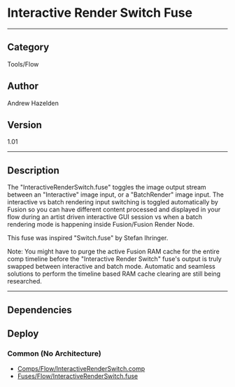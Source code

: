 # Interactive Render Switch Fuse
___

## Category
Tools/Flow

## Author
Andrew Hazelden

## Version
1.01

___

## Description
<p>The "InteractiveRenderSwitch.fuse" toggles the image output stream between an "Interactive" image input, or a "BatchRender" image input. The interactive vs batch rendering input switching is toggled automatically by Fusion so you can have different content processed and displayed in your flow during an artist driven interactive GUI session vs when a batch rendering mode is happening inside Fusion/Fusion Render Node.</p
	
<p>This fuse was inspired "Switch.fuse" by Stefan Ihringer.</p>
	
<p>Note: You might have to purge the active Fusion RAM cache for the entire comp timeline before the "Interactive Render Switch" fuse's output is truly swapped between interactive and batch mode. Automatic and seamless solutions to perform the timeline based RAM cache clearing are still being researched.</p>


___

## Dependencies

## Deploy

### Common (No Architecture)

<ul>
<li><a href="https://gitlab.com/WeSuckLess/Reactor/-/blob/master/Atoms/com.AndrewHazelden.InteractiveRenderSwitch/Comps/Flow/InteractiveRenderSwitch.comp?ref_type=heads">Comps/Flow/InteractiveRenderSwitch.comp</a></li>
<li><a href="https://gitlab.com/WeSuckLess/Reactor/-/blob/master/Atoms/com.AndrewHazelden.InteractiveRenderSwitch/Fuses/Flow/InteractiveRenderSwitch.fuse?ref_type=heads">Fuses/Flow/InteractiveRenderSwitch.fuse</a></li>
</ul>
